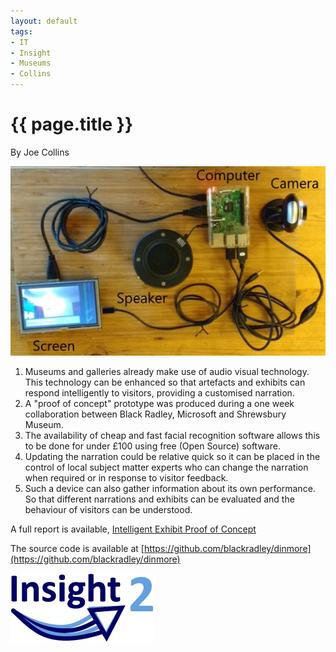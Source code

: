 ```yaml
---
layout: default
tags:
- IT
- Insight
- Museums
- Collins
---
```

# {{ page.title }}

By Joe Collins

![Intelligent Exhibit](/img/IntelligentExhibit.jpg)

1.	Museums and galleries already make use of audio visual technology.  This technology can be enhanced so that artefacts and exhibits can respond intelligently to visitors, providing a customised narration.
2.	A "proof of concept" prototype was produced during a one week collaboration between Black Radley, Microsoft and Shrewsbury Museum.
3.	The availability of cheap and fast facial recognition software allows this to be done for under £100 using free (Open Source) software.
4.	Updating the narration could be relative quick so it can be placed in the control of local subject matter experts who can change the narration when required or in response to visitor feedback.
5.	Such a device can also gather information about its own performance.  So that different narrations and exhibits can be evaluated and the behaviour of visitors can be understood. 

A full report is available, [Intelligent Exhibit Proof of Concept](/assets/Insight-2-Hack-After-Action-Report-2017-04-12.pdf)

The source code is available at [https://github.com/blackradley/dinmore](https://github.com/blackradley/dinmore)

![Insight 2 Logo](/img/Insight2Logo.jpg)
